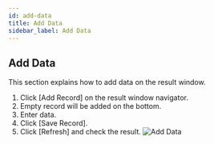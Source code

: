 ```yaml
---
id: add-data
title: Add Data
sidebar_label: Add Data
---
```


## Add Data

This section explains how to add data on the result window.

1. Click [Add Record] on the result window navigator.
2. Empty record will be added on the bottom.
3. Enter data.
4. Click [Save Record].
5. Click [Refresh] and check the result.
![Add Data](https://s3.ap-northeast-2.amazonaws.com/sqlgate-manual-content/55F38B54A95D4038970D91DE0E5F7E25.jpg)

